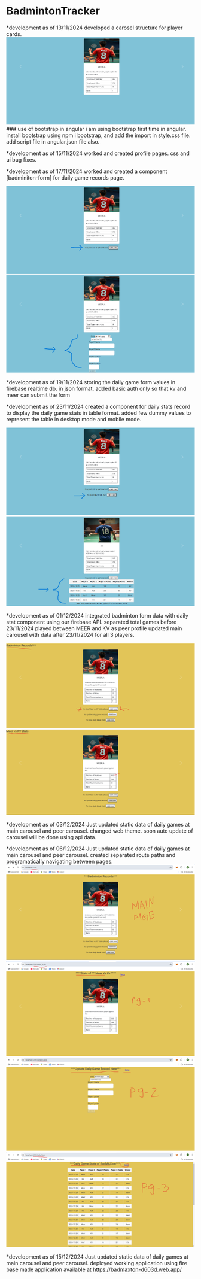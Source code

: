 # BadmintonTracker

*development as of 13/11/2024
    developed a carosel structure for player cards.
![alt text](https://github.com/meerjavali/badMaxton-Images/blob/main/13-11-2024.png)
    ### use of bootstrap in angular
i am using bootstrap first time in angular. install bootstrap using npm i bootstrap, and add the import in style.css file.
add script file in angular.json file also.

*development as of 15/11/2024
    worked and created profile pages. css and ui bug fixes.

*development as of 17/11/2024
    worked and created a component [badminiton-form] for daily game records page.

![alt text](https://github.com/meerjavali/badMaxton-Images/blob/main/17-11-2024.png)
![alt text](https://github.com/meerjavali/badMaxton-Images/blob/main/17-11-2024-2.png)

*development as of 19/11/2024
    storing the daily game form values in firebase realtime db. in json format.
added basic auth only so that kv and meer can submit the form


*development as of 23/11/2024
    created a component for daily stats record to display the daily game stats in table format.
added few dummy values to represent the table in desktop mode and mobile mode.

![alt text](https://github.com/meerjavali/badMaxton-Images/blob/main/23-11-2024.png)
![alt text](https://github.com/meerjavali/badMaxton-Images/blob/main/23-11-2024-2.png)

*development as of 01/12/2024
    integrated badminton form data with daily stat component using our firebase API.
separated total games before 23/11/2024 played between MEER and KV as peer profile
updated main carousel with data after 23/11/2024 for all 3 players.

![alt text](https://github.com/meerjavali/badMaxton-Images/blob/main/01-12-2024.png)
![alt text](https://github.com/meerjavali/badMaxton-Images/blob/main/01-12-2024-2.png)

*development as of 03/12/2024
    Just updated static data of daily games at main carousel and peer carousel. changed web theme. soon auto update of carousel 
will be done using api data.


*development as of 06/12/2024
    Just updated static data of daily games at main carousel and peer carousel. created separated route paths and programatically navigating between pages. 
![alt text](https://github.com/meerjavali/badMaxton-Images/blob/main/06-12-2024.png)
![alt text](https://github.com/meerjavali/badMaxton-Images/blob/main/06-12-2024-2.png)
![alt text](https://github.com/meerjavali/badMaxton-Images/blob/main/06-12-2024-3.png)
![alt text](https://github.com/meerjavali/badMaxton-Images/blob/main/06-12-2024-4.png)

*development as of 15/12/2024
    Just updated static data of daily games at main carousel and peer carousel. deployed working application using fire base made application available at https://badmaxton-d603d.web.app/ 






